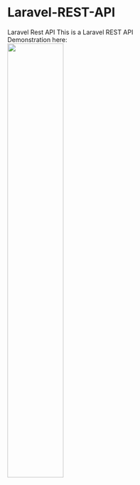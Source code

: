 # Laravel-REST-API
Laravel Rest API
This is a Laravel REST API 
<br>
Demonstration here: 
<br>
[<img src="https://i.ytimg.com/vi/cV5FU3PH_JU/maxresdefault.jpg" width="50%">](https://youtu.be/cV5FU3PH_JU)
